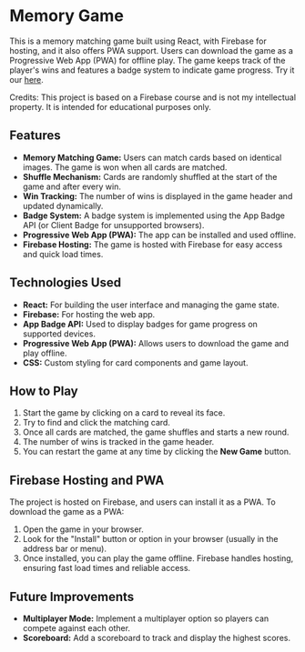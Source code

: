 # Memory Game

This is a memory matching game built using React, with Firebase for hosting, and it also offers PWA support. Users can download the game as a Progressive Web App (PWA) for offline play. The game keeps track of the player's wins and features a badge system to indicate game progress. Try it our [here](memento-c9d29.web.app).

Credits: This project is based on a Firebase course and is not my intellectual property. It is intended for educational purposes only.

## Features

- **Memory Matching Game:** Users can match cards based on identical images. The game is won when all cards are matched.
- **Shuffle Mechanism:** Cards are randomly shuffled at the start of the game and after every win.
- **Win Tracking:** The number of wins is displayed in the game header and updated dynamically.
- **Badge System:** A badge system is implemented using the App Badge API (or Client Badge for unsupported browsers).
- **Progressive Web App (PWA):** The app can be installed and used offline.
- **Firebase Hosting:** The game is hosted with Firebase for easy access and quick load times.

## Technologies Used

- **React:** For building the user interface and managing the game state.
- **Firebase:** For hosting the web app.
- **App Badge API:** Used to display badges for game progress on supported devices.
- **Progressive Web App (PWA):** Allows users to download the game and play offline.
- **CSS:** Custom styling for card components and game layout.

## How to Play

1. Start the game by clicking on a card to reveal its face.
2. Try to find and click the matching card.
3. Once all cards are matched, the game shuffles and starts a new round.
4. The number of wins is tracked in the game header.
5. You can restart the game at any time by clicking the **New Game** button.

## Firebase Hosting and PWA 
The project is hosted on Firebase, and users can install it as a PWA. 
To download the game as a PWA: 
  1. Open the game in your browser.
  2. Look for the "Install" button or option in your browser (usually in the address bar or menu).
  3. Once installed, you can play the game offline. Firebase handles hosting, ensuring fast load times and reliable access.


## Future Improvements 
- **Multiplayer Mode:** Implement a multiplayer option so players can compete against each other. 
- **Scoreboard:** Add a scoreboard to track and display the highest scores.
